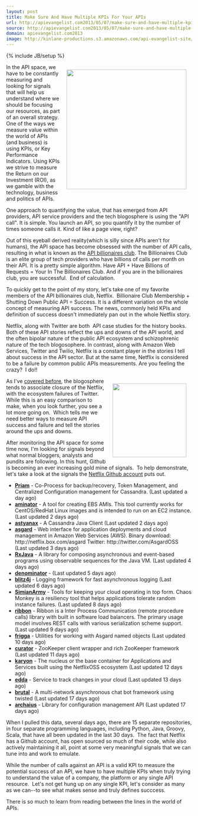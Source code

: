```yaml
---
layout: post
title: Make Sure And Have Multiple KPIs For Your APIs
url: http://apievangelist.com2013/05/07/make-sure-and-have-multiple-kpis-for-your-apis/
source: http://apievangelist.com2013/05/07/make-sure-and-have-multiple-kpis-for-your-apis/
domain: apievangelist.com2013
image: http://kinlane-productions.s3.amazonaws.com/api-evangelist-site/blog/api-billionaires-club.png
---
```

{% include JB/setup %}
<p><a href="http://blog.programmableweb.com/2011/05/25/who-belongs-to-the-api-billionaires-club/"><img style="padding: 15px;" src="https://s3.amazonaws.com/kinlane-productions/api-evangelist/programmableweb/api-billionaires-club.png" alt="" width="325" align="right" /></a></p>
<p>In the API space, we have to be constantly measuring and looking for signals that will help us understand where we should be focusing our resources, as part of an overall strategy.  One of the ways we measure value within the world of APIs (and business) is using KPIs, or Key Performance Indicators. Using KPIs we strive to measure the Return on our Investment (ROI), as we gamble with the technology, business and politics of APIs.</p>
<p>One approach to quantifying the value, that has emerged from API providers, API service providers and the tech blogosphere is using the "API call". It is simple. You launch an API, so you quantify it by the number of times someone calls it.  Kind of like a page view, right?</p>
<p>Out of this eyeball derived reality(which is silly since APIs aren't for humans), the API space has become obsessed with the number of API calls, resulting in what is known as the <a href="http://blog.programmableweb.com/2011/05/25/who-belongs-to-the-api-billionaires-club/">API billionaires club</a>.  The Billionaires Club is an elite group of tech providers who have billions of calls per month on their API.  It is a pretty simple algorithm. Have API + Have Billions of Requests = Your In The Billionaires Club. And if you are in the billionaires club, you are successful. &nbsp;End of calculation.</p>
<p>To quickly get to the point of my story, let's take one of my favorite members of the API billionaires club, Netflix. &nbsp;Billionaire Club Membership + Shutting Down Public API = Success. It is a different variation on the whole concept of measuring API success. The news, commonly held KPIs and definition of success doesn't immediately pan out in the whole Netflix story.</p>
<p>Netflix, along with Twitter are both &nbsp;API case studies for the history books. Both of these API stories reflect the ups and downs of the API world, and the often bipolar nature of the public API ecosystem and schizophrenic nature of the tech blogosophere.  In contrast, along with Amazon Web Services, Twitter and Twilio, Netflix is a constant player in the stories I tell about success in the API sector. But at the same time, Netflix is considered to be a failure by common public APIs measurements. Are you feeling the crazy? &nbsp;I do!!</p>
<p><img style="padding: 15px;" src="https://s3.amazonaws.com/kinlane-productions/api-evangelist/netflix/netflix-square.png" alt="" width="200" align="right" /></p>
<p>As I've <a href="http://apievangelist.com/2013/03/12/netflix-api-is-much-more-than-a-public-api/">covered before</a>, the blogosphere tends to associate closure of the Netflix, with the ecosystem failures of Twitter.  While this is an easy comparison to make, when you look further, you see a lot more going on. &nbsp;Which tells me we need better ways to measure API success and failure and tell the stories around the ups and downs.</p>
<p>After monitoring the API space for some time now, I'm looking for signals beyond what normal bloggers, analysts and pundits are following. In this hunt, Github is becoming an ever increasing gold mine of signals. &nbsp;To help demonstrate, let's take a look at the signals the <a href="https://github.com/netflix">Netflix Github account</a> puts out.</p>
<ul class="mainlist">
<li><strong><a href="https://github.com/Netflix/Priam">Priam</a></strong> - Co-Process for backup/recovery, Token Management, and Centralized Configuration management for Cassandra. (Last updated a day ago)</li>
<li><strong><a href="https://github.com/Netflix/aminator">aminator</a></strong> - A tool for creating EBS AMIs. This tool currently works for CentOS/RedHat Linux images and is intended to run on an EC2 instance. (Last updated 2 days ago)</li>
<li><strong><a href="https://github.com/Netflix/astyanax">astyanax</a></strong> - A Cassandra Java Client (Last updated 2 days ago)</li>
<li><strong><a href="https://github.com/Netflix/asgard">asgard</a></strong> - Web interface for application deployments and cloud management in Amazon Web Services (AWS). Binary download: http://netflix.box.com/asgard Twitter: http://twitter.com/AsgardOSS (Last updated 3 days ago)</li>
<li><strong><a href="https://github.com/Netflix/RxJava">RxJava</a></strong> - A library for composing asynchronous and event-based programs using observable sequences for the Java VM. (Last updated 4 days ago)</li>
<li><strong><a href="https://github.com/Netflix/denominator">denominator</a></strong> - (Last updated 5 days ago)</li>
<li><strong><a href="https://github.com/Netflix/blitz4j">blitz4j</a></strong> - Logging framework for fast asynchronous logging (Last updated 6 days ago)</li>
<li><strong><a href="https://github.com/Netflix/SimianArmy">SimianArmy</a></strong> - Tools for keeping your cloud operating in top form. Chaos Monkey is a resiliency tool that helps applications tolerate random instance failures. (Last updated 8 days ago)</li>
<li><strong><a href="https://github.com/Netflix/ribbon">ribbon</a></strong> - Ribbon is a Inter Process Communication (remote procedure calls) library with built in software load balancers. The primary usage model involves REST calls with various serialization scheme support. (Last updated 9 days ago)</li>
<li><strong><a href="https://github.com/Netflix/frigga">frigga</a></strong> - Utilities for working with Asgard named objects (Last updated 10 days ago)</li>
<li><strong><a href="https://github.com/Netflix/curator">curator</a></strong> - ZooKeeper client wrapper and rich ZooKeeper framework (Last updated 11 days ago)</li>
<li><strong><a href="https://github.com/Netflix/karyon">karyon</a></strong> - The nucleus or the base container for Applications and Services built using the NetflixOSS ecosystem (Last updated 12 days ago)</li>
<li><strong><a href="https://github.com/Netflix/edda">edda</a></strong> - Service to track changes in your cloud (Last updated 13 days ago)</li>
<li><strong><a href="https://github.com/Netflix/brutal">brutal</a></strong> - A multi-network asynchronous chat bot framework using twisted (Last updated 17 days ago)</li>
<li><strong><a href="https://github.com/Netflix/archaius">archaius</a></strong> - Library for configuration management API (Last updated 17 days ago)</li>
</ul>
<p>When I pulled this data, several days ago, there are 15 separate repositories, in four separate programming languages, including Python, Java, Groovy, Scala, that have all been updated in the last 30 days. &nbsp;The fact that Netflix has a Github account, has open sourced so much of their code, while also actively maintaining it all, point at some very meaningful signals that we can tune into and work to emulate.</p>
<p>While the number of calls against an API is a valid KPI to measure the potential success of an API, we have to have multiple KPIs when truly trying to understand the value of a company, the platform or any single API resource. &nbsp;Let's not get hung up on any single KPI, let's consider as many as we can--to see what makes sense and truly defines succcess.</p>
<p>There is so much to learn from reading between the lines in the world of APIs.</p>
<ul class="mainlist">
</ul>
